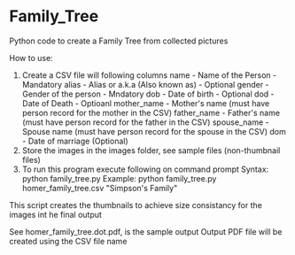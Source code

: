 # Family_Tree
Python code to create a Family Tree from collected pictures



How to use:

1. Create a CSV file will following columns
   name - Name of the Person - Mandatory
   alias - Alias or a.k.a (Also known as) - Optional
   gender - Gender of the person - Mndatory
   dob - Date of birth - Optional
   dod - Date of Death - Optioanl
   mother_name - Mother's name (must have person record for the mother in the CSV)
   father_name - Father's name (must have person record for the father in the CSV)
   spouse_name - Spouse name (must have person record for the spouse in the CSV)
   dom - Date of marriage (Optional)
2. Store the images in the images folder, see sample files (non-thumbnail files)
3. To run this program execute following on command prompt
Syntax:
  python family_tree.py <name of csv> <Graph Title>
Example:
  python family_tree.py homer_family_tree.csv "Simpson's Family"

This script creates the thumbnails to achieve size consistancy for the images int he final output

See homer_family_tree.dot.pdf, is the sample output
Output PDF file will be created using the CSV file name
